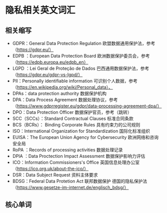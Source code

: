 # 隐私相关英文词汇

## 相关缩写
 - GDPR：General Data Protection Regulation 欧盟数据通用保护法，参考（https://gdpr.eu/）
 - EDPB ：European Data Protection Board  欧洲数据保护委员会，参考（https://edpb.europa.eu/edpb_en）
 - LGPD ：Lei Geral de Proteção de Dados 巴西通用数据保护法，参考（https://gdpr.eu/gdpr-vs-lgpd/）
 - PII：Personally identifiable information 可识别个人数据，参考（https://en.wikipedia.org/wiki/Personal_data）、
 - DPAs：data protection authority 数据保护机构 
 - DPA：Data Process Agreement 数据处理协议，参考（https://www.gdprregister.eu/gdpr/data-processing-agreement-dpa/）
 - DPO：Data Protection Officer 数据保护官员，参考（跳转）
 - SCC（SCCs）：Standard Contractual Clauses 标准合同条款
 - BCS（BCRs）： Binding Corporate Rules 具有约束力的公司规则
 - ISO：International Organization for Standardization 国际化标准组织
 - EUISA：The European Union Agency for Cybersecurity 欧洲网络和咨询安全局
 - RoPA ：Records of processing activities 数据处理记录
 - DPIA ：Data Proctection Impact Assessment 数据保护影响力评估
 - ICO：Information Commissioners's Office 英国信息处理办公室（https://ico.org.uk/about-the-ico/）
 - DSR：Data Subject Request 资料主体要求
 - BDSG：Federal Data Protetion Act 联邦数据保护 德国的隐私保护法（https://www.gesetze-im-internet.de/englisch_bdsg/）

## 核心单词